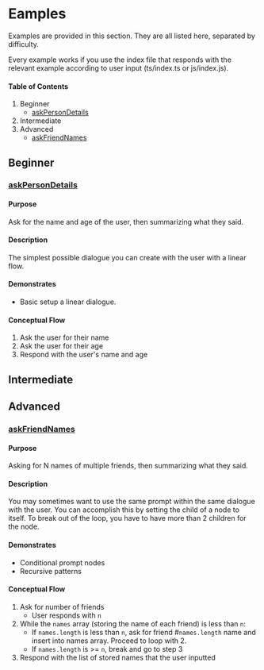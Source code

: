 # Eamples
Examples are provided in this section. They are all listed here, separated by difficulty.

Every example works if you use the index file that responds with the relevant example according to user input (ts/index.ts or js/index.js).

#### Table of Contents
1. Beginner
    - [askPersonDetails](#askPersonDetails)
2. Intermediate
3. Advanced
    - [askFriendNames](#askFriendNames)

## Beginner
### [askPersonDetails](ts/askPersonDetails.ts)

#### Purpose
Ask for the name and age of the user, then summarizing what they said.

#### Description

The simplest possible dialogue you can create with the user with a linear flow.

#### Demonstrates
- Basic setup a linear dialogue.

#### Conceptual Flow
1. Ask the user for their name
2. Ask the user for their age
3. Respond with the user's name and age

## Intermediate
## Advanced
### [askFriendNames](ts/askFriendNames.ts)
#### Purpose
Asking for N names of multiple friends, then summarizing what they said.

#### Description

You may sometimes want to use the same prompt within the same dialogue with the user. You can accomplish this by setting the child of a node to itself. To break out of the loop, you have to have more than 2 children for the node.

#### Demonstrates
- Conditional prompt nodes
- Recursive patterns

#### Conceptual Flow

1. Ask for number of friends
    - User responds with `n`
2. While the `names` array (storing the name of each friend) is less than `n`:
    - If `names.length` is less than `n`, ask for friend #`names.length` name and insert into names array. Proceed to loop with 2.
    - If `names.length` is >= `n`, break and go to step 3
3. Respond with the list of stored names that the user inputted

